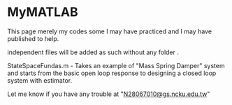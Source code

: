 # MyMATLAB
This page merely my codes some I may have practiced and I may have published to help.

independent files will be added as such without any folder .

StateSpaceFundas.m - Takes an example of "Mass Spring Damper" system and starts from the basic open loop response to designing a closed loop system with estimator.

Let me know if you have any trouble at "N28067010@gs.ncku.edu.tw"

